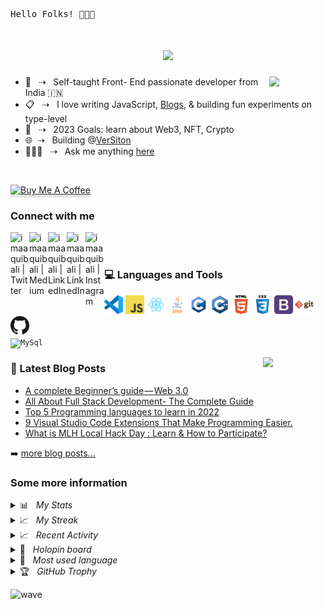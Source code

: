 <!-- Welcome to my Profile. Don't forget to change the links with your own links. If you found this Readme profile useful don't forget to ⭐ it.

This profile focusses on new addition about customizing your git with : -
- Awesome bio with some cool Preformatted text. 
- Connect with me,languages & tools icons.
- Dynamically include your blogs, Tweets, Youtube videos, Recent activity sourcing from the parent website, and update changes using github workflows.
- Adding git Stats, Streaks to take your profile on the another level.
- include the song that you are listening in spotify. 
- Adding some cool giphy. I sure you gonna like them. -->

<!-- Awesome bio with some cool Preformatted text.  -->
<!-- Start here... -->

<!-- <pre align=""  > <b> Hello folks!, Aaquib ALi here... </b>. 🙋🏽‍♂️</pre> -->

<!-- <p align="center"><a href="https://imaaquibali.me"><img width="80%" alt="Hello, I'm Aaquib. I do open source!" src="./assets/gh-readme-header.png" /></a></p>z -->

<pre>Hello Folks! 🧑🏽‍💻</pre>

<h1 align="center">
  <a href="#">
    <img src="https://readme-typing-svg.herokuapp.com/?lines=Never,+really+had+a+type...;i+just+like+the+way...;i+vibe+w/+certain+people+🖤&center=true&size=20">
  </a>
</h1>

<!-- Cool Giphy Start here -->

<img align="right" width="90px" src="https://media.giphy.com/media/zJ3V6Ot51H8Y0/giphy.gif"> 

<!-- End here -->
 
- 🔭 &nbsp; ⇢  &nbsp; Self-taught Front- End passionate developer from India 🇮🇳
- 📋 &nbsp; ⇢  &nbsp;  I love writing  JavaScript, [Blogs](https://medium.com/@imaaquibali), & building fun experiments on type-level 
- 🤝 &nbsp; ⇢  &nbsp; 2023 Goals: learn about Web3, NFT, Crypto
- 🌐&nbsp;  ⇢  &nbsp; Building @[VerSiton](https://www.github.com/versiton/) 
- 🙋🏽‍♂️ &nbsp; ⇢  &nbsp; Ask me anything [here](https://twitter.com/imaaquibali)
 

<!-- End here ... -->

<br>

<!-- <a href="https://https://www.buymeacoffee.com/imaaquibali"><img src="https://img.buymeacoffee.com/button-api/?text=Buy me a coffee&emoji=&slug=imaaquibali&button_colour=40DCA5&font_colour=ffffff&font_family=Cookie&outline_colour=000000&coffee_colour=FFDD00" /></a> -->

<a href="https://www.buymeacoffee.com/imaaquibali" target="_blank"><img src="https://www.buymeacoffee.com/assets/img/custom_images/orange_img.png" alt="Buy Me A Coffee" style="height: 41px !important;width: 174px !important;box-shadow: 0px 3px 2px 0px rgba(190, 190, 190, 0.5) !important;-webkit-box-shadow: 0px 3px 2px 0px rgba(190, 190, 190, 0.5) !important;" ></a>

<!-- Connect with me,languages & tools icons. -->

<!-- Start Here   -->
###  Connect with me 

<!-- Twitter -->
<a href="https://twitter.com/imaaquibali">
<img align="left" alt="imaaquibali | Twitter" width="30px" src="https://raw.githubusercontent.com/peterthehan/peterthehan/master/assets/twitter.svg" title="Follow me on Twitter" /></a>
   
<!-- Medium -->
<a href ="https://imaaquibali.medium.com/">
<img align="left" alt="imaaquibali | Medium" width="30px" src="https://edent.github.io/SuperTinyIcons/images/svg/medium.svg" title="Read my articles on Medium" /></a>
 

<!-- Linkedin -->
<a href="https://www.linkedin.com/in/imaaquibali">
<img align="left" alt=" imaaquibali | LinkedIn" width="30px" src="https://raw.githubusercontent.com/peterthehan/peterthehan/master/assets/linkedin.svg" title="Connect with me on LinkedIn" /></a>

<!-- Community (VerSiton) -->
<a href="https://www.dsc.gg/versiton/">
<img align="left" alt=" imaaquibali | LinkedIn" width="30px" src="https://raw.githubusercontent.com/peterthehan/peterthehan/master/assets/discord.svg" title="Connect with me on LinkedIn" /></a>

<!-- Instagram  -->
<a href="https://instagram.com/imaaquibali">
<img align="left" alt="imaaquibali | Instagram" width="30px" src="https://raw.githubusercontent.com/rahuldkjain/github-profile-readme-generator/master/src/images/icons/Social/instagram.svg"  title="Follow me on Instagram"/><a>

<br>
<br>


### 💻 Languages and Tools

<code><img alt="Visual Studio Code" width="30px" src="https://raw.githubusercontent.com/github/explore/80688e429a7d4ef2fca1e82350fe8e3517d3494d/topics/visual-studio-code/visual-studio-code.png"></code>
<code><img alt="JavaScript" width="30px" src="https://raw.githubusercontent.com/github/explore/80688e429a7d4ef2fca1e82350fe8e3517d3494d/topics/javascript/javascript.png"></code>
<code><img alt="JavaScript" width="30px" src="https://raw.githubusercontent.com/github/explore/5b3600551e122a3277c2c5368af2ad5725ffa9a1/topics/react/react.png"></code>
<code><img alt="JavaScript" width="30px" src="https://raw.githubusercontent.com/github/explore/5b3600551e122a3277c2c5368af2ad5725ffa9a1/topics/java/java.png"></code>
<code><img alt="C" width="30px" src="https://raw.githubusercontent.com/github/explore/5b3600551e122a3277c2c5368af2ad5725ffa9a1/topics/c/c.png"></code>
<code><img alt="Cpp" width="30px" src="https://raw.githubusercontent.com/github/explore/80688e429a7d4ef2fca1e82350fe8e3517d3494d/topics/cpp/cpp.png"></code>
<code><img alt="Html" width="30px" src = "https://raw.githubusercontent.com/github/explore/80688e429a7d4ef2fca1e82350fe8e3517d3494d/topics/html/html.png"></code>
<code><img alt="Css" width="30px" src = "https://raw.githubusercontent.com/github/explore/80688e429a7d4ef2fca1e82350fe8e3517d3494d/topics/css/css.png"></code>
<code><img alt="BootStrap" width="30px" src = "https://raw.githubusercontent.com/github/explore/80688e429a7d4ef2fca1e82350fe8e3517d3494d/topics/bootstrap/bootstrap.png"></code>
<code><img alt="Git" width="30px" src="https://raw.githubusercontent.com/github/explore/80688e429a7d4ef2fca1e82350fe8e3517d3494d/topics/git/git.png"></code>
<code><img alt="Git" width="30px" src="https://raw.githubusercontent.com/github/explore/5b3600551e122a3277c2c5368af2ad5725ffa9a1/topics/github/github.png"></code>
<code> <img alt="MySql" width="30px" src="https://www.freepnglogos.com/uploads/logo-mysql-png/logo-mysql-mysql-logo-png-images-are-download-crazypng-21.png"> </code>

<!-- End here -->

<!-- Cool Giphy Start here -->

<img align="right" width=100px src="https://media.giphy.com/media/YMXLTqI8MWFoEK5vwn/giphy.gif">
  
<!-- End here -->

<!-- Blog Post with dynamically update using GitHub Workflow -->

<!-- Start here -->
### 📕 Latest Blog Posts
<!-- BLOG-POST-LIST:START -->
- [A complete Beginner’s guide — Web 3.0](https://imaaquibali.medium.com/a-complete-beginners-guide-web-3-0-333ffc0ff3a3?source=rss-ab31787d3f79------2)
- [All About Full Stack Development- The Complete Guide](https://enlear.academy/all-about-full-stack-development-the-complete-guide-3eab236046d9?source=rss-ab31787d3f79------2)
- [Top 5 Programming languages to learn in 2022](https://enlear.academy/top-5-programming-languages-to-learn-in-2022-27f5d21ca6bc?source=rss-ab31787d3f79------2)
- [9 Visual Studio Code Extensions That Make Programming Easier.](https://medium.com/geekculture/9-visual-studio-code-extensions-that-make-programming-easier-6bbdacc15b6?source=rss-ab31787d3f79------2)
- [What is MLH Local Hack Day : Learn &amp; How to Participate?](https://imaaquibali.medium.com/what-is-mlh-local-hack-day-learn-how-to-participate-daf84fde173c?source=rss-ab31787d3f79------2)
<!-- BLOG-POST-LIST:END -->

  
➡️ [more blog posts...](https://imaaquibali.medium.com/)

<!-- End here -->


<!-- YouTube Videos with dynamically update using GitHub Workflow -->

<!-- Start here -->
<!-- ### 📕 Latest YouTube Videos -->
<!-- YOUTUBE:START -->
<!-- YOUTUBE:END -->

<!-- End here -->


<!-- Adding git Stats, Streaks to take your profile on the another level. -->
### Some more information 

<!-- GitHub Stats  Start here -->

<details>
  <summary> 📊 &nbsp; <i>My Stats</i></summary>
    
 [![GitHub stats](https://github-readme-stats.vercel.app/api?username=imaaquibali&show_icons=true&theme=dracula&count_private=true)](https://github.com/anuraghazra/github-readme-stats)

</details>

<!-- End here -->

<!-- GitHub Straks  Start here -->

<details>
  <summary> 📈 &nbsp; <i>My Streak</i></summary>
  
  [![GitHub Streak](https://github-readme-streak-stats.herokuapp.com?user=imaaquibali&theme=dracula&hide_border=true)](https://git.io/streak-stats)

</details>

<!-- End here -->

 <!-- Recent activity using github workflow -->

 <!-- Start here -->

<details>
  <summary> 📈 &nbsp; <i>Recent Activity</i></summary>

   <!--START_SECTION:activity-->
1. ❗️ Closed issue [#80](https://github.com/imaaquibali/awesome-github-profile-readme/issues/80) in [imaaquibali/awesome-github-profile-readme](https://github.com/imaaquibali/awesome-github-profile-readme)
2. 🎉 Merged PR [#81](https://github.com/imaaquibali/awesome-github-profile-readme/pull/81) in [imaaquibali/awesome-github-profile-readme](https://github.com/imaaquibali/awesome-github-profile-readme)
3. 🗣 Commented on [#80](https://github.com/imaaquibali/awesome-github-profile-readme/issues/80) in [imaaquibali/awesome-github-profile-readme](https://github.com/imaaquibali/awesome-github-profile-readme)
4. 🗣 Commented on [#72](https://github.com/imaaquibali/awesome-github-profile-readme/issues/72) in [imaaquibali/awesome-github-profile-readme](https://github.com/imaaquibali/awesome-github-profile-readme)
5. 🗣 Commented on [#106](https://github.com/Susmita-Dey/Moody-website/issues/106) in [Susmita-Dey/Moody-website](https://github.com/Susmita-Dey/Moody-website)
   <!--END_SECTION:activity-->
---
 </details> 
 
 <!-- imaaquibali's Holopin board -->
  <details>
 <summary> 📝 &nbsp; <i>Holopin board</i></summary>
 
  [![@imaaquibali's Holopin board](https://holopin.me/imaaquibali)](https://holopin.io/@imaaquibali)
  
</details>
 
 <!-- Most used language starts here-->
 
 <details>
 <summary> 📝 &nbsp; <i>Most used language</i></summary>
  <img  align="center"  src="https://github-readme-stats.anuraghazra1.vercel.app/api/top-langs/?username=imaaquibali&theme=dark&hide_border=true&no-bg=true&no-frame=true&langs_count=10"/>

</details>
<!-- End here -->

<!-- Github trophy starts here-->
 
 <details>
 <summary> 🏆 &nbsp; <i>GitHub Trophy</i></summary>
  <img align="center" width=100% src="https://github-profile-trophy.vercel.app/?username=imaaquibali&theme=radical&margin-h=15&margin-w=5&no-bg=true" alt="TROPHY" />

</details>
 
<!-- End here -->

<!-- End here -->

<!-- Cool Wave content Start here  -->

![wave](https://user-images.githubusercontent.com/29425781/154565641-d52e2a87-7a1b-4323-a9c0-57a853ca06ef.png)

<!-- end here -->

<!-- Spotify Playing start here -->
<!-- ### Spotify Playing 🎧 

[![Spotify](https://novatorem-imaaquibali.vercel.app/api/spotify)](https://open.spotify.com/user/31dr5oul5dtf6lonunqs6yvewrlu)  -->

<!-- End here -->
